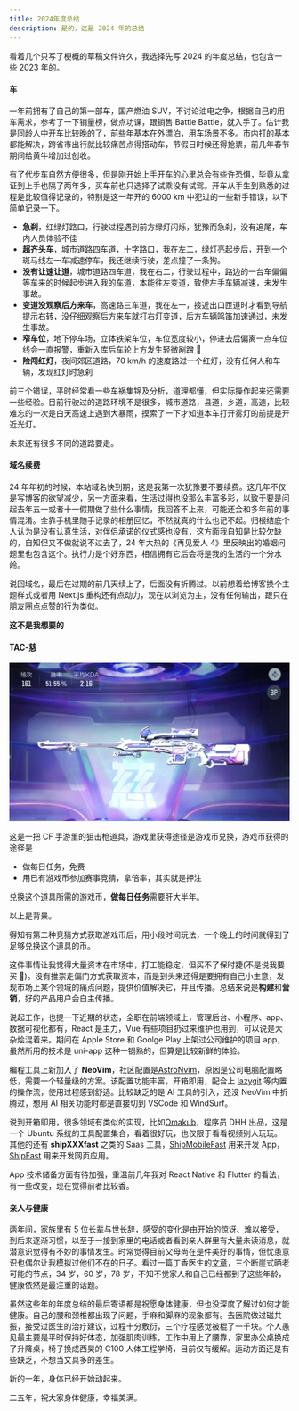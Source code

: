 ```yaml
---
title: 2024年度总结
description: 是的，这是 2024 年的总结
---
```


看着几个只写了梗概的草稿文件许久，我选择先写 2024 的年度总结，也包含一些 2023 年的。

#### 车

一年前拥有了自己的第一部车，国产燃油 SUV，不讨论油电之争，根据自己的用车需求，参考了一下销量榜，做点功课，跟销售 Battle Battle，就入手了。估计我是同龄人中开车比较晚的了，前些年基本在外漂泊，用车场景不多。市内打的基本都能解决，跨省市出行就比较痛苦点得搭动车，节假日时候还得抢票，前几年春节期间给黄牛增加过创收。

有了代步车自然方便很多，但是刚开始上手开车的心里总会有些许恐惧，毕竟从拿证到上手也隔了两年多，买车前也只选择了试乘没有试驾。开车从手生到熟悉的过程是比较值得记录的，特别是这一年开的 6000 km 中犯过的一些新手错误，以下简单记录一下。

- **急刹**，红绿灯路口，行驶过程遇到前方绿灯闪烁，犹豫而急刹，没有追尾，车内人员体验不佳
- **超齐头车**，城市道路四车道，十字路口，我在左二，绿灯亮起步后，开到一个斑马线左一车减速停车，我还继续行驶，差点撞了一条狗。
- **没有让速让道**，城市道路四车道，我在右二，行驶过程中，路边的一台车偏偏等车来的时候起步进入我的车道，本能往左变道，致使左手车辆减速，未发生事故。
- **变道没观察后方来车**，高速路三车道，我在左一，接近出口匝道时才看到导航提示右转，没仔细观察后方来车就打右灯变道，后方车辆鸣笛加速通过，未发生事故。
- **窄车位**，地下停车场，立体铁架车位，车位宽度较小，停进去后偏离一点车位线会一直报警，重新入库后车轮上方发生轻微剐蹭 🌚
- **险闯红灯**，夜间郊区道路，70 km/h 的速度路过一个红灯，没有任何人和车辆，发现红灯时急刹

前三个错误，平时经常看一些车祸集锦及分析，道理都懂，但实际操作起来还需要一些经验。目前行驶过的道路环境不是很多，城市道路，县道，乡道，高速，比较难忘的一次是白天高速上遇到大暴雨，摸索了一下才知道本车打开雾灯的前提是开近光灯。

未来还有很多不同的道路要走。

#### 域名续费

24 年年初的时候，本站域名快到期，这是我第一次犹豫要不要续费。这几年不仅是写博客的欲望减少，另一方面来看，生活过得也没那么丰富多彩，以致于要是问起去年五一或者十一假期做了些什么事情，我回答不上来，可能还会和多年前的事情混淆。全靠手机里随手记录的相册回忆，不然就真的什么也记不起。归根结底个人认为是没有认真生活，对伴侣承诺的仪式感也没有，这方面我自知是比较欠缺的，自知但又不做就说不过去了，24 年大热的《再见爱人 4》里反映出的婚姻问题里也包含这个。执行力是个好东西，相信拥有它后会将是我的生活的一个分水岭。

说回域名，最后在过期的前几天续上了，后面没有折腾过。以前想着给博客换个主题样式或者用 Next.js 重构还有点动力，现在以浏览为主，没有任何输出，跟只在朋友圈点点赞的行为类似。

**这不是我想要的**

#### TAC-慈

![慈](../images/post/ci.jpg)

这是一把 CF 手游里的狙击枪道具，游戏里获得途径是游戏币兑换，游戏币获得的途径是

- 做每日任务，免费
- 用已有游戏币参加赛事竞猜，拿倍率，其实就是押注

兑换这个道具所需的游戏币，**做每日任务**需要肝大半年。

以上是背景。

得知有第二种竞猜方式获取游戏币后，用小段时间玩法，一个晚上的时间就得到了足够兑换这个道具的币。

这件事情让我觉得大量资本在市场中，打工能稳定，但买不了保时捷(不是说我要买 🌚)。没有推崇走偏门方式获取资本，而是到头来还得是要拥有自己小生意，发现市场上某个领域的痛点问题，提供价值解决它，并且传播。总结来说是**构建**和**营销**，好的产品用户会自主传播。

说起工作，也提一下近期的状态，全职在前端领域上，管理后台、小程序、app、数据可视化都有，React 是主力，Vue 有些项目扔过来维护也用到，可以说是大杂烩混着来。期间在 Apple Store 和 Goolge Play 上架过公司维护的项目 app，虽然所用的技术是 uni-app 这种一锅熟的，但算是比较新鲜的体验。

编程工具上新加入了 **NeoVim**，社区配置是[AstroNvim](https://astronvim.com/)，原因是公司电脑配置略低，需要一个轻量级的方案。该配置功能丰富，开箱即用，配合上 [lazygit](https://github.com/jesseduffield/lazygit) 等内置的操作流，使用过程感到舒适。比较缺乏的是 AI 工具的引入，还没 NeoVim 中折腾过，想用 AI 相关功能时都是直接切到 VSCode 和 WindSurf。

说到开箱即用，很多领域有类似的实现，比如[Omakub](https://omakub.org/)，程序员 DHH 出品，这是一个 Ubuntu 系统的工具配置集合，看着很好玩，也仅限于看看视频别人玩玩。其他的还有 **shipXXXfast** 之类的 Saas 工具，[ShipMobileFast](https://shipmobilefast.com/) 用来开发 App，[ShipFast](https://shipfa.st/) 用来开发网页应用。

App 技术储备方面有待加强，重温前几年我对 React Native 和 Flutter 的看法，有一些改变，现在觉得前者比较香。

#### 亲人与健康

两年间，家族里有 5 位长辈与世长辞，感受的变化是由开始的惊讶、难以接受，到后来逐渐习惯，以至于一接到家里的电话或者看到亲人群里有大量未读消息，就潜意识觉得有不妙的事情发生。时常觉得目前父母尚在是件美好的事情，但忧患意识也偶尔让我模拟过他们不在的日子。看过一篇丁香医生的[文章](https://dxy.com/article/196905)，三个断崖式晒老可能的节点，34 岁，60 岁，78 岁，不知不觉家人和自己已经都到了这些年龄，健康依然是最注重的话题。

虽然这些年的年度总结的最后寄语都是祝愿身体健康，但也没深度了解过如何才能健康。自己的腰和颈椎都出现了问题，手麻和脚麻的现象都有。去医院做过磁共振，接受过医生的治疗建议，过程十分敷衍，三个疗程感觉被棍了一千块。个人愚见最主要是平时保持好体态，加强肌肉训练。工作中用上了腰靠，家里办公桌换成了升降桌，椅子换成西昊的 C100 人体工程学椅，目前仅有缓解。运动方面还是有些缺乏，不想当文具多的差生。

新的一年，身体已经开始动起来。

二五年，祝大家身体健康，幸福美满。
